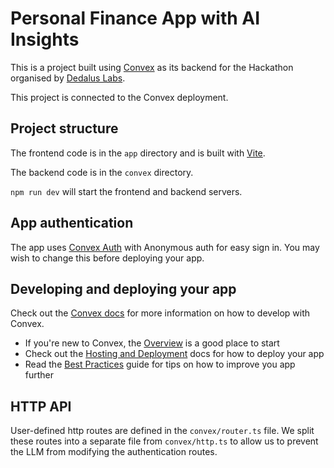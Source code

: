 # Personal Finance App with AI Insights

This is a project built using [Convex](https://convex.dev) as its backend for the Hackathon organised by [Dedalus Labs](https://www.dedaluslabs.ai/).

This project is connected to the Convex deployment.

## Project structure

The frontend code is in the `app` directory and is built with [Vite](https://vitejs.dev/).

The backend code is in the `convex` directory.

`npm run dev` will start the frontend and backend servers.

## App authentication

The app uses [Convex Auth](https://auth.convex.dev/) with Anonymous auth for easy sign in. You may wish to change this before deploying your app.

## Developing and deploying your app

Check out the [Convex docs](https://docs.convex.dev/) for more information on how to develop with Convex.

- If you're new to Convex, the [Overview](https://docs.convex.dev/understanding/) is a good place to start
- Check out the [Hosting and Deployment](https://docs.convex.dev/production/) docs for how to deploy your app
- Read the [Best Practices](https://docs.convex.dev/understanding/best-practices/) guide for tips on how to improve you app further

## HTTP API

User-defined http routes are defined in the `convex/router.ts` file. We split these routes into a separate file from `convex/http.ts` to allow us to prevent the LLM from modifying the authentication routes.
